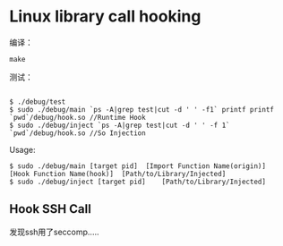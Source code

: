 # Linux library call hooking

编译：

```Complile:
make
```

测试：

```test

$ ./debug/test
$ sudo ./debug/main `ps -A|grep test|cut -d ' ' -f1` printf printf `pwd`/debug/hook.so //Runtime Hook
$ sudo ./debug/inject `ps -A|grep test|cut -d ' ' -f 1` `pwd`/debug/hook.so //So Injection
```

Usage:

```
$ sudo ./debug/main [target pid]  [Import Function Name(origin)]  [Hook Function Name(hook)]  [Path/to/Library/Injected]  
$ sudo ./debug/inject [target pid]    [Path/to/Library/Injected]  
``` 
## Hook SSH Call
发现ssh用了seccomp.....
